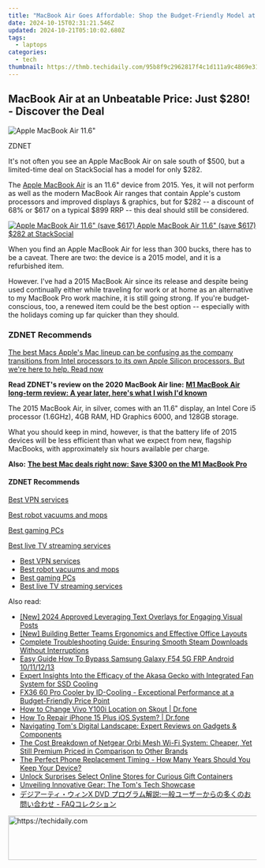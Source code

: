 ```yaml
---
title: "MacBook Air Goes Affordable: Shop the Budget-Friendly Model at Just $280 - ZDNet's Exclusive Deal"
date: 2024-10-15T02:31:21.546Z
updated: 2024-10-21T05:10:02.680Z
tags:
  - laptops
categories:
  - tech
thumbnail: https://thmb.techidaily.com/95b8f9c2962817f4c1d111a9c4869e31921442b0ad6b9a26e74db8ab6e71425f.jpg
---
```


## MacBook Air at an Unbeatable Price: Just $280! - Discover the Deal

![Apple MacBook Air 11.6"](https://www.zdnet.com/a/img/resize/fe6b07fb516647041ae54e4cea60b38fb8656655/2022/10/21/33d15e0a-2593-4415-9ee1-a4954b346a8a/130.jpg?auto=webp&width=1280)

ZDNET

It's not often you see an Apple MacBook Air on sale south of $500, but a limited-time deal on StackSocial has a model for only $282.

The [Apple MacBook Air](https://stacksocial.com/sales/2015-apple-macbook-air-11-6-core-i5-1-6ghz-4gb-ram-128gb-ssd-mjvm2ll-a??sid=zd-%5F%5FCOM%5FCLICK%5FID%5F%5F-dtp&aid=a-ceempx7z) is an 11.6" device from 2015\. Yes, it will not perform as well as the modern MacBook Air ranges that contain Apple's custom processors and improved displays & graphics, but for $282 -- a discount of 68% or $617 on a typical $899 RRP -- this deal should still be considered. 

[![Apple MacBook Air 11.6" (save $617)](https://www.zdnet.com/a/img/resize/f0cdda933cfcb5760405e73e9589378db2b9d26e/2022/10/21/344c8e74-70bf-44da-8a5c-3705f949485f/131.jpg?auto=webp&fit=crop&height=172.5&width=294) Apple MacBook Air 11.6" (save $617) $282 at StackSocial](https://stacksocial.com/sales/2015-apple-macbook-air-11-6-core-i5-1-6ghz-4gb-ram-128gb-ssd-mjvm2ll-a??sid=zd-%5F%5FCOM%5FCLICK%5FID%5F%5F-dtp&aid=a-ceempx7z)

When you find an Apple MacBook Air for less than 300 bucks, there has to be a caveat. There are two: the device is a 2015 model, and it is a refurbished item. 

However. I've had a 2015 MacBook Air since its release and despite being used continually either while traveling for work or at home as an alternative to my MacBook Pro work machine, it is still going strong. If you're budget-conscious, too, a renewed item could be the best option -- especially with the holidays coming up far quicker than they should. 

### **ZDNET** Recommends

[The best Macs Apple's Mac lineup can be confusing as the company transitions from Intel processors to its own Apple Silicon processors. But we're here to help.  Read now](https://www.zdnet.com/article/best-mac/)

**Read ZDNET's review on the 2020 MacBook Air line:** [**M1 MacBook Air long-term review: A year later, here's what I wish I'd known**](https://www.zdnet.com/article/m1-macbook-air-long-term-review/)

The 2015 MacBook Air, in silver, comes with an 11.6" display, an Intel Core i5 processor (1.6GHz), 4GB RAM, HD Graphics 6000, and 128GB storage. 

What you should keep in mind, however, is that the battery life of 2015 devices will be less efficient than what we expect from new, flagship MacBooks, with approximately six hours available per charge. 

**Also:** [**The best Mac deals right now: Save $300 on the M1 MacBook Pro**](https://www.zdnet.com/article/best-macbook-deals/)

#### **ZDNET** Recommends

[Best VPN services](https://www.zdnet.com/article/best-vpn/ "Best VPN services")

[Best robot vacuums and mops](https://www.zdnet.com/article/best-robot-vacuum-mop/ "Best robot vacuums and mops")

[Best gaming PCs](https://www.zdnet.com/article/best-gaming-pc/ "Best gaming PCs")

[Best live TV streaming services](https://www.zdnet.com/article/best-live-tv-streaming-service/ "Best live TV streaming services")

* [Best VPN services](https://www.zdnet.com/article/best-vpn/ "Best VPN services")
* [Best robot vacuums and mops](https://www.zdnet.com/article/best-robot-vacuum-mop/ "Best robot vacuums and mops")
* [Best gaming PCs](https://www.zdnet.com/article/best-gaming-pc/ "Best gaming PCs")
* [Best live TV streaming services](https://www.zdnet.com/article/best-live-tv-streaming-service/ "Best live TV streaming services")

<ins class="adsbygoogle"
     style="display:block"
     data-ad-format="autorelaxed"
     data-ad-client="ca-pub-7571918770474297"
     data-ad-slot="1223367746"></ins>

<ins class="adsbygoogle"
     style="display:block"
     data-ad-client="ca-pub-7571918770474297"
     data-ad-slot="8358498916"
     data-ad-format="auto"
     data-full-width-responsive="true"></ins>

<span class="atpl-alsoreadstyle">Also read:</span>
<div><ul>
<li><a href="https://instagram-clips.techidaily.com/new-2024-approved-leveraging-text-overlays-for-engaging-visual-posts/"><u>[New] 2024 Approved Leveraging Text Overlays for Engaging Visual Posts</u></a></li>
<li><a href="https://extra-information.techidaily.com/new-building-better-teams-ergonomics-and-effective-office-layouts/"><u>[New] Building Better Teams Ergonomics and Effective Office Layouts</u></a></li>
<li><a href="https://win-able.techidaily.com/complete-troubleshooting-guide-ensuring-smooth-steam-downloads-without-interruptions/"><u>Complete Troubleshooting Guide: Ensuring Smooth Steam Downloads Without Interruptions</u></a></li>
<li><a href="https://android-frp.techidaily.com/easy-guide-how-to-bypass-samsung-galaxy-f54-5g-frp-android-10111213-by-drfone-android/"><u>Easy Guide How To Bypass Samsung Galaxy F54 5G FRP Android 10/11/12/13</u></a></li>
<li><a href="https://hardware-reviews.techidaily.com/expert-insights-into-the-efficacy-of-the-akasa-gecko-with-integrated-fan-system-for-ssd-cooling/"><u>Expert Insights Into the Efficacy of the Akasa Gecko with Integrated Fan System for SSD Cooling</u></a></li>
<li><a href="https://hardware-reviews.techidaily.com/fx36-60-pro-cooler-by-id-cooling-exceptional-performance-at-a-budget-friendly-price-point/"><u>FX36 60 Pro Cooler by ID-Cooling - Exceptional Performance at a Budget-Friendly Price Point</u></a></li>
<li><a href="https://review-topics.techidaily.com/how-to-change-vivo-y100i-location-on-skout-drfone-by-drfone-virtual-android/"><u>How to Change Vivo Y100i Location on Skout | Dr.fone</u></a></li>
<li><a href="https://blog-min.techidaily.com/how-to-repair-iphone-15-plus-ios-system-drfone-by-drfone-ios-system-repair-ios-system-repair/"><u>How To Repair iPhone 15 Plus iOS System? | Dr.fone</u></a></li>
<li><a href="https://hardware-reviews.techidaily.com/navigating-toms-digital-landscape-expert-reviews-on-gadgets-and-components/"><u>Navigating Tom's Digital Landscape: Expert Reviews on Gadgets & Components</u></a></li>
<li><a href="https://hardware-reviews.techidaily.com/the-cost-breakdown-of-netgear-orbi-mesh-wi-fi-system-cheaper-yet-still-premium-priced-in-comparison-to-other-brands/"><u>The Cost Breakdown of Netgear Orbi Mesh Wi-Fi System: Cheaper, Yet Still Premium Priced in Comparison to Other Brands</u></a></li>
<li><a href="https://tech-recovery.techidaily.com/the-perfect-phone-replacement-timing-how-many-years-should-you-keep-your-device/"><u>The Perfect Phone Replacement Timing - How Many Years Should You Keep Your Device?</u></a></li>
<li><a href="https://extra-resources.techidaily.com/unlock-surprises-select-online-stores-for-curious-gift-containers/"><u>Unlock Surprises Select Online Stores for Curious Gift Containers</u></a></li>
<li><a href="https://hardware-reviews.techidaily.com/unveiling-innovative-gear-the-toms-tech-showcase/"><u>Unveiling Innovative Gear: The Tom's Tech Showcase</u></a></li>
<li><a href="https://vp-tips.techidaily.com/x-dvd-faq/"><u>デジアーティ・ウィンX DVD プログラム解説:一般ユーザーからの多くのお問い合わせ - FAQコレクション</u></a></li>
</ul></div>

<!-- affiliate ads begin -->
<a href="https://aligracehair.sjv.io/c/5597632/1938698/19272" target="_top" id="1938698">
  <img src="//a.impactradius-go.com/display-ad/19272-1938698" border="0" alt="https://techidaily.com" width="728" height="90"/>
</a>
<img height="0" width="0" src="https://aligracehair.sjv.io/i/5597632/1938698/19272" style="position:absolute;visibility:hidden;" border="0" />
<!-- affiliate ads end -->

